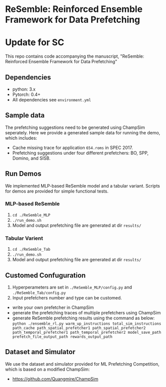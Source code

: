 # ReSemble: Reinforced Ensemble Framework for Data Prefetching
# Update for SC
This repo contains code accompanying the manuscript, "ReSemble: Reinforced Ensemble Framework for Data Prefetching"
## Dependencies
* python: 3.x
* Pytorch: 0.4+
* All dependencies see `environment.yml`

## Sample data
The prefetching suggestions need to be generated using ChampSim seperately. Here we provide a generated sample data for running the demo, which includes:
* Cache missing trace for application `654.roms` in SPEC 2017.
* Prefetching suggestions under four different prefetchers: BO, SPP, Domino, and SISB.

## Run Demos
We implemented MLP-based ReSemble model and a tabular variant. Scripts for demos are provided for simple functional tests.
### MLP-based ReSemble
1. `cd ./ReSemble_MLP`
2. `./run_demo.sh`
3. Model and output prefetching file are generated at dir `results/`

### Tabular Varient
1. `cd ./ReSemble_Tab`
2. `./run_demo.sh`
3. Model and output prefetching file are generated at dir `results/`

## Customed Confuguration
1. Hyperperameters are set in `./ReSemble_MLP/config.py` and `./ReSemble_Tab/config.py`
2. Input prefetchers number and type can be customed.
  * write your own prefetcher in ChampSim
  * generate the prefetching traces of multiple prefetchers using ChampSim
  * generate ReSemble prefetching results using the command as below:
  ```python ./ensemble_rl.py warm_up_instructions total_sim_instructions path_cache path_spatial_prefetcher1 path_spatial_prefetcher2 path_temporal_prefetcher1 path_temporal_prefetcher2 model_save_path prefetch_file_output_path rewards_output_path```
 
 ## Dataset and Simulator
 We use the dataset and simulator provided for ML Prefetching Competition, which is based on a modified ChampSim:
 * https://github.com/Quangmire/ChampSim